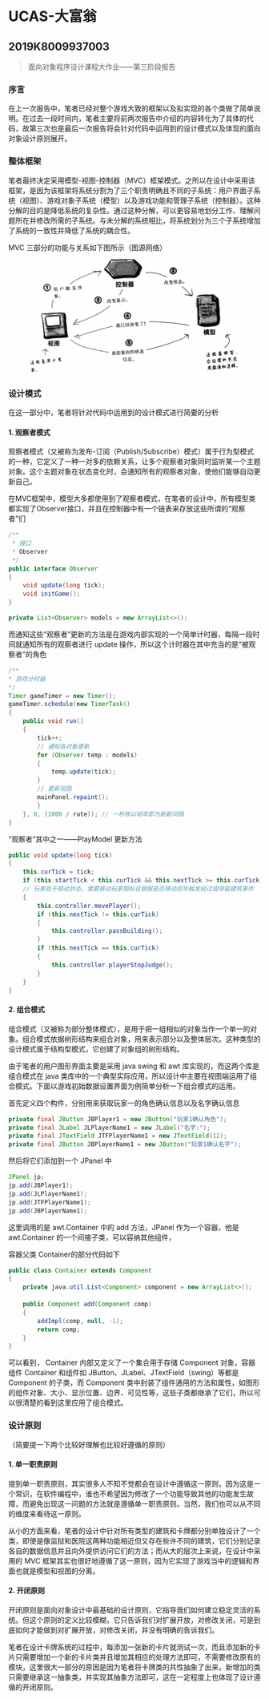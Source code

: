 # UCAS-大富翁

## 2019K8009937003

> 面向对象程序设计课程大作业——第三阶段报告

### 序言

在上一次报告中，笔者已经对整个游戏大致的框架以及拟实现的各个类做了简单说明。在过去一段时间内，笔者主要将前两次报告中介绍的内容转化为了具体的代码，故第三次也是最后一次报告将会针对代码中运用到的设计模式以及体现的面向对象设计原则展开。



### 整体框架

笔者最终决定采用模型-视图-控制器（MVC）框架模式。之所以在设计中采用该框架，是因为该框架将系统分割为了三个职责明确且不同的子系统：用户界面子系统（视图）、游戏对象子系统（模型）以及游戏功能和管理子系统（控制器）。这种分解的目的是降低系统的复杂性。通过这种分解，可以更容易地划分工作、理解问题所在并修改所需的子系统。与未分解的系统相比，将系统划分为三个子系统增加了系统的一致性并降低了系统的耦合性。

MVC 三部分的功能与关系如下图所示（图源网络）

![MVC](.\MVC.png)



### 设计模式

在这一部分中，笔者将针对代码中运用到的设计模式进行简要的分析

#### 1. 观察者模式

观察者模式（又被称为发布-订阅（Publish/Subscribe）模式）属于行为型模式的一种，它定义了一种一对多的依赖关系，让多个观察者对象同时监听某一个主题对象。这个主题对象在状态变化时，会通知所有的观察者对象，使他们能够自动更新自己。

在MVC框架中，模型大多都使用到了观察者模式，在笔者的设计中，所有模型类都实现了Observer接口，并且在控制器中有一个链表来存放这些所谓的“观察者”们

```java
/**
 * 接口
 * Observer
 */
public interface Observer
{
    void update(long tick);
    void initGame();
}
```

```java
private List<Observer> models = new ArrayList<>();
```

而通知这些“观察者”更新的方法是在游戏内部实现的一个简单计时器，每隔一段时间就通知所有的观察者进行 update 操作，所以这个计时器在其中充当的是“被观察者”的角色

```java
/**
* 游戏计时器
*/
Timer gameTimer = new Timer();
gameTimer.schedule(new TimerTask()
{
	public void run()
	{
		tick++;
		// 通知各对象更新
		for (Observer temp : models)
		{
			temp.update(tick);
		}
		// 更新视图
		mainPanel.repaint();
		}
	}, 0, (1000 / rate)); // 一秒除以帧率即为刷新间隔
}
```

“观察者”其中之一——PlayModel 更新方法

```java
public void update(long tick)
{
    this.curTick = tick;
    if (this.startTick < this.curTick && this.nextTick >= this.curTick) 
    // 玩家处于移动状态，需要移动玩家图标且根据是否移动完毕触发经过或停留建筑事件
    {
        this.controller.movePlayer();
        if (this.nextTick != this.curTick)
        {
            this.controller.passBuilding();
        }
        if (this.nextTick == this.curTick)
        {
            this.controller.playerStopJudge();
        }
    }
}
```



#### 2. 组合模式

组合模式（又被称为部分整体模式），是用于把一组相似的对象当作一个单一的对象。组合模式依据树形结构来组合对象，用来表示部分以及整体层次。这种类型的设计模式属于结构型模式，它创建了对象组的树形结构。

由于笔者的用户图形界面主要是采用 java swing 和 awt 库实现的，而这两个库是组合模式在 java 类库中的一个典型实际应用，所以设计中主要在视图端运用了组合模式。下面以游戏初始数据设置界面为例简单分析一下组合模式的运用。

首先定义四个构件，分别用来获取玩家一的角色确认信息以及名字确认信息

```java
private final JButton JBPlayer1 = new JButton("玩家1确认角色");
private final JLabel JLPlayerName1 = new JLabel("名字:");
private final JTextField JTFPlayerName1 = new JTextField(12);
private final JButton JBPlayerName1 = new JButton("玩家1确认名字");
```

然后将它们添加到一个 JPanel 中

```java
JPanel jp;
jp.add(JBPlayer1);
jp.add(JLPlayerName1);
jp.add(JTFPlayerName1);
jp.add(JBPlayerName1);
```

这里调用的是 awt.Container 中的 add 方法，JPanel 作为一个容器，他是 awt.Container 的一个间接子类，可以容纳其他组件，

容器父类 Container的部分代码如下

```java
public class Container extends Component
{
    private java.util.List<Component> component = new ArrayList<>();
    
    public Component add(Component comp)
    {
        addImpl(comp, null, -1);
        return comp;
    }
}
```

可以看到， Container 内部又定义了一个集合用于存储 Component 对象，容器组件 Container 和组件如 JButton、JLabel、JTextField（swing）等都是 Component 的子类，而 Component 类中封装了组件通用的方法和属性，如图形的组件对象、大小、显示位置、边界、可见性等，这些子类都继承了它们，所以可以很清楚的看到这里应用了组合模式。



### 设计原则

（简要提一下两个比较好理解也比较好遵循的原则）

#### 1. 单一职责原则

提到单一职责原则，其实很多人不知不觉都会在设计中遵循这一原则，因为这是一个常识，在软件编程中，谁也不希望因为修改了一个功能导致其他的功能发生故障，而避免出现这一问题的方法就是遵循单一职责原则。当然，我们也可以从不同的维度来看待这一原则。

从小的方面来看，笔者的设计中针对所有类型的建筑和卡牌都分别单独设计了一个类，即使是像监狱和医院这两种功能相近但又存在些许不同的建筑，它们分别记录各自的数据信息并且向外提供访问它们的方法；而从大的层次上来说，在设计中采用的 MVC 框架其实也很好地遵循了这一原则，因为它实现了游戏当中的逻辑和界面也就是模型和视图的分离。



#### 2. 开闭原则

开闭原则是面向对象设计中最基础的设计原则，它指导我们如何建立稳定灵活的系统。但这个原则的定义比较模糊，它只告诉我们对扩展开放，对修改关闭，可是到底如何才能做到对扩展开放，对修改关闭，并没有明确的告诉我们。

笔者在设计卡牌系统的过程中，每添加一张新的卡片就测试一次，而且添加新的卡片只需要增加一个新的卡片类并且增加其相应的处理方法即可，不需要修改原有的模块，这里很大一部分的原因是因为笔者将卡牌类的共性抽象了出来，新增加的类只需要继承这一抽象类，并实现其抽象方法即可，这在一定程度上也体现了设计遵循的开闭原则。
